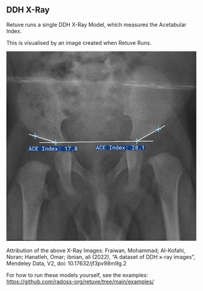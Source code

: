 ## DDH X-Ray

Retuve runs a single DDH X-Ray Model, which measures the Acetabular Index.

This is visualised by an image created when Retuve Runs.

<img src="https://github.com/radoss-org/radoss-creative-commons/blob/main/other/xray/331_DDH_115_processed.jpg?raw=true" alt="drawing" width="500"/>

Attribution of the above X-Ray Images: Fraiwan, Mohammad; Al-Kofahi, Noran; Hanatleh, Omar; ibnian, ali (2022), “A dataset of DDH x-ray images”, Mendeley Data, V2, doi: 10.17632/jf3pv98m9g.2

For how to run these models yourself, see the examples: https://github.com/radoss-org/retuve/tree/main/examples/